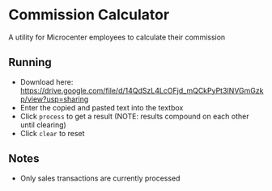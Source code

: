 # Commission Calculator
A utility for Microcenter employees to calculate their commission

## Running
* Download here: https://drive.google.com/file/d/14QdSzL4LcOFjd_mQCkPyPt3INVGmGzkp/view?usp=sharing
* Enter the copied and pasted text into the textbox
* Click `process` to get a result (NOTE: results compound on each other until clearing)
* Click `clear` to reset

## Notes
* Only sales transactions are currently processed

